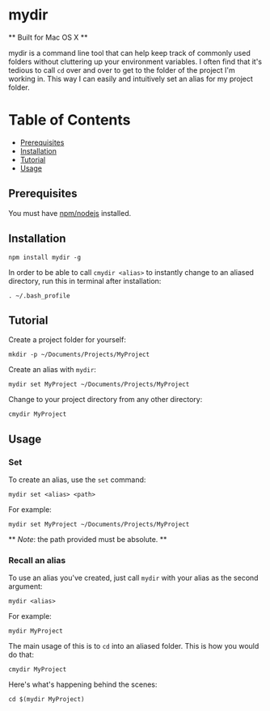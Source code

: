 # mydir

** Built for Mac OS X **

mydir is a command line tool that can help keep track of commonly used folders without cluttering up your environment variables. I often find that it's tedious to call `cd` over and over to get to the folder of the project I'm working in. This way I can easily and intuitively set an alias for my project folder.

# Table of Contents

- [Prerequisites](#prerequisites)
- [Installation](#installation)
- [Tutorial](#tutorial)
- [Usage](#usage)

## Prerequisites

You must have [npm/nodejs](https://docs.npmjs.com/getting-started/installing-node) installed.

## Installation

`npm install mydir -g`

In order to be able to call `cmydir <alias>` to instantly change to an aliased directory, run this in terminal after installation:

`. ~/.bash_profile`

## Tutorial

Create a project folder for yourself:

`mkdir -p ~/Documents/Projects/MyProject`

Create an alias with `mydir`:

`mydir set MyProject ~/Documents/Projects/MyProject`

Change to your project directory from any other directory:

`cmydir MyProject`

## Usage

### Set

To create an alias, use the `set` command:

`mydir set <alias> <path>`

For example:

`mydir set MyProject ~/Documents/Projects/MyProject`

** *Note*: the path provided must be absolute. **

### Recall an alias

To use an alias you've created, just call `mydir` with your alias as the second argument:

`mydir <alias>`

For example:

`mydir MyProject`

The main usage of this is to `cd` into an aliased folder. This is how you would do that:

`cmydir MyProject`

Here's what's happening behind the scenes:

`cd $(mydir MyProject)`

